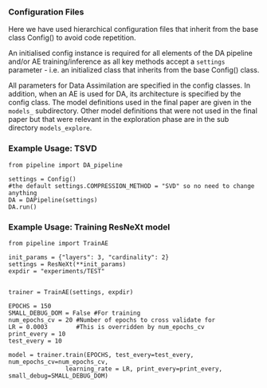 ### Configuration Files

Here we have used hierarchical configuration files that inherit from the base class Config() to avoid code repetition.

An initialised config instance is required for all elements of the DA pipeline and/or AE training/inference as all key methods accept a `settings` parameter - i.e. an initialized class that inherits from the base Config() class.

All parameters for Data Assimilation are specified in the config classes.
In addition, when an AE is used for DA, its architecture is specified by the config class.
The model definitions used in the final paper are given in the `models_` subdirectory.
Other model definitions that were not used in the final paper but that were relevant in the exploration phase are in the sub directory `models_explore`.

### Example Usage: TSVD
```from pipeline.settings.base import Config
from pipeline import DA_pipeline

settings = Config()
#the default settings.COMPRESSION_METHOD = "SVD" so no need to change anything
DA = DAPipeline(settings)
DA.run()
```



### Example Usage: Training ResNeXt model
```from pipeline.settings.models_.resNeXt import ResNeXt
from pipeline import TrainAE

init_params = {"layers": 3, "cardinality": 2}
settings = ResNeXt(**init_params)
expdir = "experiments/TEST"


trainer = TrainAE(settings, expdir)

EPOCHS = 150
SMALL_DEBUG_DOM = False #For training
num_epochs_cv = 20 #Number of epochs to cross validate for
LR = 0.0003        #This is overridden by num_epochs_cv
print_every = 10
test_every = 10

model = trainer.train(EPOCHS, test_every=test_every, num_epochs_cv=num_epochs_cv,
                learning_rate = LR, print_every=print_every, small_debug=SMALL_DEBUG_DOM)
```
